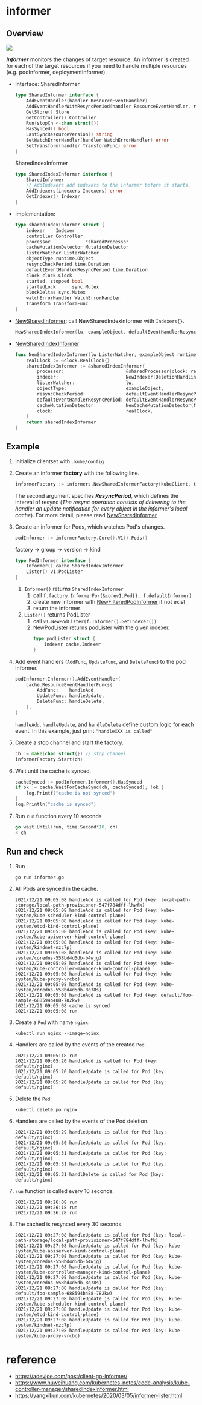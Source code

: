 # informer

## Overview

![](informer.drawio.svg)

***Informer*** monitors the changes of target resource. An informer is created for each of the target resources if you need to handle multiple resources (e.g. podInformer, deploymentInformer).


- Interface:
    SharedInformer
    ```go
    type SharedInformer interface {
        AddEventHandler(handler ResourceEventHandler)
        AddEventHandlerWithResyncPeriod(handler ResourceEventHandler, resyncPeriod time.Duration)
        GetStore() Store
        GetController() Controller
        Run(stopCh <-chan struct{})
        HasSynced() bool
        LastSyncResourceVersion() string
        SetWatchErrorHandler(handler WatchErrorHandler) error
        SetTransform(handler TransformFunc) error
    }
    ```
    SharedIndexInformer
    ```go
    type SharedIndexInformer interface {
        SharedInformer
        // AddIndexers add indexers to the informer before it starts.
        AddIndexers(indexers Indexers) error
        GetIndexer() Indexer
    }
    ```
- Implementation:
    ```go
    type sharedIndexInformer struct {
        indexer    Indexer
        controller Controller
        processor             *sharedProcessor
        cacheMutationDetector MutationDetector
        listerWatcher ListerWatcher
        objectType runtime.Object
        resyncCheckPeriod time.Duration
        defaultEventHandlerResyncPeriod time.Duration
        clock clock.Clock
        started, stopped bool
        startedLock      sync.Mutex
        blockDeltas sync.Mutex
        watchErrorHandler WatchErrorHandler
        transform TransformFunc
    }
    ```
- [NewSharedInformer](https://pkg.go.dev/k8s.io/client-go@v0.24.3/tools/cache#NewSharedInformer): call NewSharedIndexInformer with `Indexers{}`.
    ```go
    NewSharedIndexInformer(lw, exampleObject, defaultEventHandlerResyncPeriod, Indexers{})
    ```
- [NewSharedIndexInformer](https://pkg.go.dev/k8s.io/client-go@v0.24.3/tools/cache#NewSharedIndexInformer)
    ```go
    func NewSharedIndexInformer(lw ListerWatcher, exampleObject runtime.Object, defaultEventHandlerResyncPeriod time.Duration, indexers Indexers) SharedIndexInformer {
        realClock := &clock.RealClock{}
        sharedIndexInformer := &sharedIndexInformer{
            processor:                       &sharedProcessor{clock: realClock},
            indexer:                         NewIndexer(DeletionHandlingMetaNamespaceKeyFunc, indexers),
            listerWatcher:                   lw,
            objectType:                      exampleObject,
            resyncCheckPeriod:               defaultEventHandlerResyncPeriod,
            defaultEventHandlerResyncPeriod: defaultEventHandlerResyncPeriod,
            cacheMutationDetector:           NewCacheMutationDetector(fmt.Sprintf("%T", exampleObject)),
            clock:                           realClock,
        }
        return sharedIndexInformer
    }
    ```
## Example

1. Initialize clientset with `.kube/config`
1. Create an informer **factory** with the following line.
    ```go
    informerFactory := informers.NewSharedInformerFactory(kubeClient, time.Second*30)
    ```
    The second argument specifies ***ResyncPeriod***, which defines the interval of resync (*The resync operation consists of delivering to the handler an update notification for every object in the informer's local cache*). For more detail, please read [NewSharedInformer](https://pkg.go.dev/k8s.io/client-go@v0.23.1/tools/cache#NewSharedInformer)
1. Create an informer for Pods, which watches Pod's changes.
    ```go
    podInformer := informerFactory.Core().V1().Pods()
    ```

    factory -> group -> version -> kind

    ```go
    type PodInformer interface {
        Informer() cache.SharedIndexInformer
        Lister() v1.PodLister
    }
    ```

    1. `Informer()` returns `SharedIndexInformer`
        1. call `f.factory.InformerFor(&corev1.Pod{}, f.defaultInformer)`
        1. create new informer with [NewFilteredPodInformer](https://github.com/kubernetes/client-go/blob/ee1a5aaf793a9ace9c433f5fb26a19058ed5f37c/informers/core/v1/pod.go#L58) if not exist
        1. return the informer
    1. `Lister()` returns PodLister
        1. call `v1.NewPodLister(f.Informer().GetIndexer())`
        1. NewPodLister returns podLister with the given indexer.
            ```go
            type podLister struct {
                indexer cache.Indexer
            }
            ```

1. Add event handlers (`AddFunc`, `UpdateFunc`, and `DeleteFunc`) to the pod informer.
    ```go
    podInformer.Informer().AddEventHandler(
		cache.ResourceEventHandlerFuncs{
			AddFunc:    handleAdd,
			UpdateFunc: handleUpdate,
			DeleteFunc: handleDelete,
		},
	)
    ```

    `handleAdd`, `handleUpdate`, and `handleDelete` define custom logic for each event. In this example, just print `"handleXXX is called"`
1. Create a stop channel and start the factory.
    ```go
    ch := make(chan struct{}) // stop channel
	informerFactory.Start(ch)
    ```
1. Wait until the cache is synced.
    ```go
    cacheSynced := podInformer.Informer().HasSynced
	if ok := cache.WaitForCacheSync(ch, cacheSynced); !ok {
		log.Printf("cache is not synced")
	}
	log.Println("cache is synced")
    ```
1. Run `run` function every 10 seconds
    ```go
    go wait.Until(run, time.Second*10, ch)
	<-ch
    ```

## Run and check
1. Run
    ```
    go run informer.go
    ```

1. All Pods are synced in the cache.

    ```
    2021/12/21 09:05:08 handleAdd is called for Pod (key: local-path-storage/local-path-provisioner-547f784dff-lhwfk)
    2021/12/21 09:05:08 handleAdd is called for Pod (key: kube-system/kube-scheduler-kind-control-plane)
    2021/12/21 09:05:08 handleAdd is called for Pod (key: kube-system/etcd-kind-control-plane)
    2021/12/21 09:05:08 handleAdd is called for Pod (key: kube-system/kube-apiserver-kind-control-plane)
    2021/12/21 09:05:08 handleAdd is called for Pod (key: kube-system/kindnet-nzc7p)
    2021/12/21 09:05:08 handleAdd is called for Pod (key: kube-system/coredns-558bd4d5db-b4wjg)
    2021/12/21 09:05:08 handleAdd is called for Pod (key: kube-system/kube-controller-manager-kind-control-plane)
    2021/12/21 09:05:08 handleAdd is called for Pod (key: kube-system/kube-proxy-vrcbc)
    2021/12/21 09:05:08 handleAdd is called for Pod (key: kube-system/coredns-558bd4d5db-8q78s)
    2021/12/21 09:05:08 handleAdd is called for Pod (key: default/foo-sample-688594b488-782kw)
    2021/12/21 09:05:08 cache is synced
    2021/12/21 09:05:08 run
    ```
1. Create a `Pod` with name `nginx`.
    ```
    kubectl run nginx --image=nginx
    ```
1. Handlers are called by the events of the created `Pod`.
    ```
    2021/12/21 09:05:18 run
    2021/12/21 09:05:20 handleAdd is called for Pod (key: default/nginx)
    2021/12/21 09:05:20 handleUpdate is called for Pod (key: default/nginx)
    2021/12/21 09:05:20 handleUpdate is called for Pod (key: default/nginx)
    ```
1. Delete the `Pod`
    ```
    kubectl delete po nginx
    ```
1. Handlers are called by the events of the Pod deletion.
    ```
    2021/12/21 09:05:29 handleUpdate is called for Pod (key: default/nginx)
    2021/12/21 09:05:30 handleUpdate is called for Pod (key: default/nginx)
    2021/12/21 09:05:31 handleUpdate is called for Pod (key: default/nginx)
    2021/12/21 09:05:31 handleUpdate is called for Pod (key: default/nginx)
    2021/12/21 09:05:31 handlDelete is called for Pod (key: default/nginx)
    ```
1. `run` function is called every 10 seconds.
    ```
    2021/12/21 09:26:08 run
    2021/12/21 09:26:18 run
    2021/12/21 09:26:28 run
    ```
1. The cached is resynced every 30 seconds.

    ```
    2021/12/21 09:27:08 handleUpdate is called for Pod (key: local-path-storage/local-path-provisioner-547f784dff-lhwfk)
    2021/12/21 09:27:08 handleUpdate is called for Pod (key: kube-system/kube-apiserver-kind-control-plane)
    2021/12/21 09:27:08 handleUpdate is called for Pod (key: kube-system/coredns-558bd4d5db-b4wjg)
    2021/12/21 09:27:08 handleUpdate is called for Pod (key: kube-system/kube-controller-manager-kind-control-plane)
    2021/12/21 09:27:08 handleUpdate is called for Pod (key: kube-system/coredns-558bd4d5db-8q78s)
    2021/12/21 09:27:08 handleUpdate is called for Pod (key: default/foo-sample-688594b488-782kw)
    2021/12/21 09:27:08 handleUpdate is called for Pod (key: kube-system/kube-scheduler-kind-control-plane)
    2021/12/21 09:27:08 handleUpdate is called for Pod (key: kube-system/etcd-kind-control-plane)
    2021/12/21 09:27:08 handleUpdate is called for Pod (key: kube-system/kindnet-nzc7p)
    2021/12/21 09:27:08 handleUpdate is called for Pod (key: kube-system/kube-proxy-vrcbc)
    ```

# reference
- https://adevjoe.com/post/client-go-informer/
- https://www.huweihuang.com/kubernetes-notes/code-analysis/kube-controller-manager/sharedIndexInformer.html
- https://yangxikun.com/kubernetes/2020/03/05/informer-lister.html
